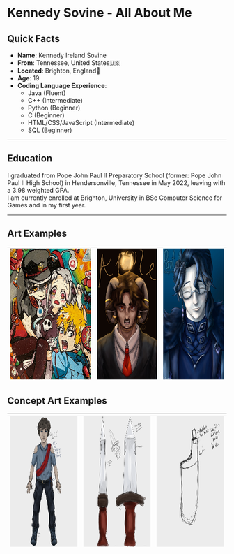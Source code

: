 # Kennedy Sovine - All About Me
## Quick Facts
- **Name**: Kennedy Ireland Sovine
- **From**: Tennessee, United States🇺🇸
- **Located**: Brighton, England🏴󠁧󠁢󠁥󠁮󠁧󠁿
- **Age**: 19
- **Coding Language Experience**:
  - Java (Fluent)
  - C++ (Intermediate)
  - Python (Beginner)
  - C (Beginner)
  - HTML/CSS/JavaScript (Intermediate)
  - SQL (Beginner)
***
## Education
I graduated from Pope John Paul II Preparatory School (former: Pope John Paul II High School) in Hendersonville, Tennessee in May 2022, leaving with a 3.98 weighted GPA. <br>
I am currently enrolled at Brighton, University in BSc Computer Science for Games and in my first year.
***
## Art Examples
| <img src="/Art/IMG_0344.JPG" width="300em" height="300em"> | <img src="/Art/IMG_0430.JPG" width="225em" height="300em"> | <img src="/Art/IMG_0434.JPG" width="225em" height="300em"> |
| --- | --- | --- |
## Concept Art Examples
| <img src="/Concept Art/KARMA_PT_CA_1.png" width="300em" height="300em"> | <img src="/Concept Art/KARMA_KNIFE_CA_1.png" width="300em" height="300em"> | <img src="/Concept Art/KARMA_SHEATH_CA_1.png" width="300em" height="300em"> |
| --- | --- | --- |
